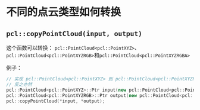 # 不同的点云类型如何转换

## `pcl::copyPointCloud(input, output)`

这个函数可以转换：
`pcl::PointCloud<pcl::PointXYZ>`、`pcl::PointCloud<pcl::PointXYZRGB>`和`pcl::PointCloud<pcl::PointXYZRGBA>`

例子：

```cpp
// 实现 pcl::PointCloud<pcl::PointXYZ> 到 pcl::PointCloud<pcl::PointXYZRGB> 的转换
// 反之亦然
pcl::PointCloud<pcl::PointXYZ>::Ptr input(new pcl::PointCloud<pcl::PointXYZ>);
pcl::PointCloud<pcl::PointXYZRGB>::Ptr output(new pcl::PointCloud<pcl::PointXYZRGB>);
pcl::copyPointCloud(*input, *output);
```
